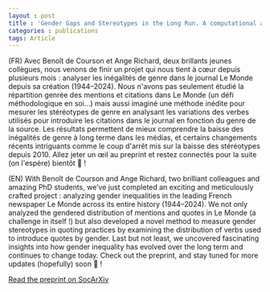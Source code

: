 ```yaml
---
layout : post
title : 'Gender Gaps and Stereotypes in the Long Run. A computational approach to how Le Monde got (slightly) demasculinized (1944-2024)'
categories : publications
tags: Article
---
```


(FR) Avec Benoît de Courson et Ange Richard, deux brillants jeunes collègues, nous venons de finir un projet qui nous tient à cœur depuis plusieurs mois : analyser les inégalités de genre dans le journal Le Monde depuis sa création (1944–2024).
Nous n'avons pas seulement étudié la répartition genrée des mentions et citations dans Le Monde (un défi méthodologique en soi…) mais aussi imaginé une méthode inédite pour mesurer les stéréotypes de genre en analysant les variations des verbes utilisés pour introduire les citations dans le journal en fonction du genre de la source.
Les résultats permettent de mieux comprendre la baisse des inégalités de genre à long terme dans les médias, et certains changements récents intriguants comme le coup d'arrêt mis sur la baisse des stéréotypes depuis 2010.
Allez jeter un œil au preprint et restez connectés pour la suite (on l'espère) bientôt 👀 !

(EN) With Benoît de Courson and Ange Richard, two brilliant colleagues and amazing PhD students, we’ve just completed an exciting and meticulously crafted project : analyzing gender inequalities in the leading French newspaper Le Monde across its entire history (1944–2024).
We not only analyzed the gendered distribution of mentions and quotes in Le Monde (a challenge in itself !) but also developed a novel method to measure gender stereotypes in quoting practices by examining the distribution of verbs used to introduce quotes by gender.
Last but not least, we uncovered fascinating insights into how gender inequality has evolved over the long term and continues to change today. Check out the preprint, and stay tuned for more updates (hopefully) soon 👀 !

[Read the preprint on SocArXiv](https://osf.io/preprints/socarxiv/j7ydu)
